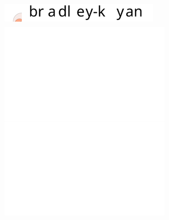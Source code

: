 <img src="https://github.com/bradley-kyan/bradley-kyan/blob/main/data.svg" height="55px"></img><img src="https://github.com/bradley-kyan/bradley-kyan/blob/main/Asset%202.svg" height="55px"></img>


<img src="https://github.com/bradley-kyan/github-stats/blob/master/generated/overview.svg" witdth="30%"></img>
<img src="https://github.com/bradley-kyan/github-stats/blob/master/generated/languages.svg"></img>




